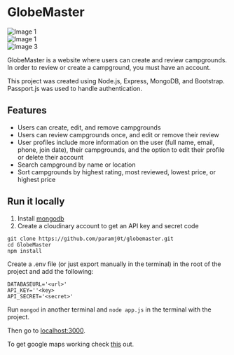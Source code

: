 # GlobeMaster

![Image 1](https://raw.githubusercontent.com/paramj0t/GlobeMaster/master/images/Home.png)  
![Image 1](https://raw.githubusercontent.com/paramj0t/GlobeMaster/master/images/Campgrounds.png)  
![Image 3](https://raw.githubusercontent.com/paramj0t/GlobeMaster/master/images/NewCapmground.png)

GlobeMaster is a website where users can create and review campgrounds. In order to review or create a campground, you must have an account.

This project was created using Node.js, Express, MongoDB, and Bootstrap. Passport.js was used to handle authentication.

## Features

- Users can create, edit, and remove campgrounds
- Users can review campgrounds once, and edit or remove their review
- User profiles include more information on the user (full name, email, phone, join date), their campgrounds, and the option to edit their profile or delete their account
- Search campground by name or location
- Sort campgrounds by highest rating, most reviewed, lowest price, or highest price

## Run it locally

1. Install [mongodb](https://www.mongodb.com/)
2. Create a cloudinary account to get an API key and secret code

```
git clone https://github.com/paramj0t/globemaster.git
cd GlobeMaster
npm install
```

Create a .env file (or just export manually in the terminal) in the root of the project and add the following:

```
DATABASEURL='<url>'
API_KEY=''<key>
API_SECRET='<secret>'
```

Run `mongod` in another terminal and `node app.js` in the terminal with the project.

Then go to [localhost:3000](http://localhost:3000/).

To get google maps working check [this](https://github.com/nax3t/google-maps-api) out.
